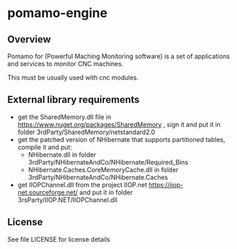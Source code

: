 # pomamo-engine

## Overview

Pomamo for (Powerful Maching Monitoring software) is a set of applications and services to monitor CNC machines.

This must be usually used with cnc modules.

## External library requirements

- get the SharedMemory.dll file in https://www.nuget.org/packages/SharedMemory , sign it and put it in folder 3rdParty/SharedMemory/netstandard2.0
- get the patched version of NHibernate that supports partitioned tables, compile it and put:
  - NHibernate.dll in folder 3rdParty/NHibernateAndCo/NHibernate/Required_Bins
  - NHibernate.Caches.CoreMemoryCache.dll in folder 3rdParty/NHibernateAndCo/NHibernate.Caches
- get IIOPChannel.dll from the project IIOP.net https://iiop-net.sourceforge.net/ and put it in folder 3rsParty/IIOP.NET/IIOPChannel.dll

## License

See file LICENSE for license details
